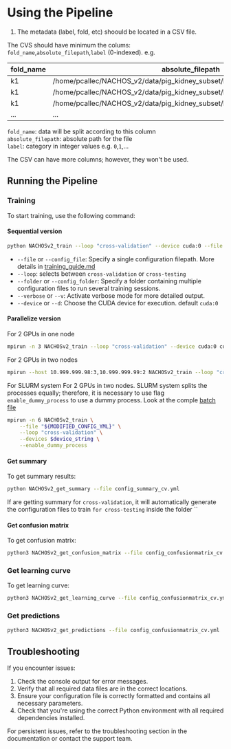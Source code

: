 # Using the Pipeline

1. The metadata (label, fold, etc) shoould be located in a CSV file.

The CVS should have minimum the colums: `fold_name`,`absolute_filepath`,`label` (0-indexed). e.g.

| fold_name | absolute_filepath | label |
|-----------|-------------------|-------|
|k1|/home/pcallec/NACHOS_v2/data/pig_kidney_subset/k1/k1_cortex/100_k1_cortex.jpg|0|
|k1|/home/pcallec/NACHOS_v2/data/pig_kidney_subset/k1/k1_cortex/10_k1_cortex.jpg|0|
|k1|/home/pcallec/NACHOS_v2/data/pig_kidney_subset/k1/k1_cortex/11_k1_cortex.jpg|0|
|...|...|...|

`fold_name`: data will be split according to this column \
`absolute_filepath`: absolute path for the file \
`label`: category in integer values e.g. `0`,`1`,...

The CSV can have more columns; however, they won't be used.

## Running the Pipeline


### Training

To start training, use the following command:

#### Sequential version

```bash
python NACHOSv2_train --loop "cross-validation" --device cuda:0 --file config_training.yml 
```

- `--file` or `--config_file`: Specify a single configuration filepath. More details in [training_guide.md](training_guide.md)
- `--loop`: selects between `cross-validation` or `cross-testing`
- `--folder` or `--config_folder`: Specify a folder containing multiple configuration files to run several training sessions.
- `--verbose` or `--v`: Activate verbose mode for more detailed output.
- `--device` or `--d`: Choose the CUDA device for execution. default `cuda:0` 

#### Parallelize version
For 2 GPUs in one node
```bash
mpirun -n 3 NACHOSv2_train --loop "cross-validation" --device cuda:0 cuda:1 --file config_training.yml 
```

For 2 GPUs in two nodes
```bash
mpirun --host 10.999.999.98:3,10.999.999.99:2 NACHOSv2_train --loop "cross-validation" --device "cuda:0" "cuda:1" --file config_training.yml
```

For SLURM system
For 2 GPUs in two nodes. SLURM system splits the processes equally; therefore, it is necessary to use flag `enable_dummy_process` to use a dummy process. Look at the comple [batch file](../batch/distributed_lscratch_small_oct_test_k4.batch)

```bash
mpirun -n 6 NACHOSv2_train \
    --file "${MODIFIED_CONFIG_YML}" \
    --loop "cross-validation" \
    --devices $device_string \
    --enable_dummy_process
```



#### Get summary

To get summary results:
```bash
python NACHOSv2_get_summary --file config_summary_cv.yml
```
If are getting summary for `cross-validation`, it will automatically generate the configuration files to train `for cross-testing` inside the folder ``

#### Get confusion matrix

To get confusion matrix:
```bash
python3 NACHOSv2_get_confusion_matrix --file config_confusionmatrix_cv.yml
```

### Get learning curve

To get learning curve:
```bash
python3 NACHOSv2_get_learning_curve --file config_confusionmatrix_cv.yml
```

### Get predictions

```bash
python3 NACHOSv2_get_predictions --file config_confusionmatrix_cv.yml
```

## Troubleshooting

If you encounter issues:

1. Check the console output for error messages.
2. Verify that all required data files are in the correct locations.
3. Ensure your configuration file is correctly formatted and contains all necessary parameters.
4. Check that you're using the correct Python environment with all required dependencies installed.

For persistent issues, refer to the troubleshooting section in the documentation or contact the support team.